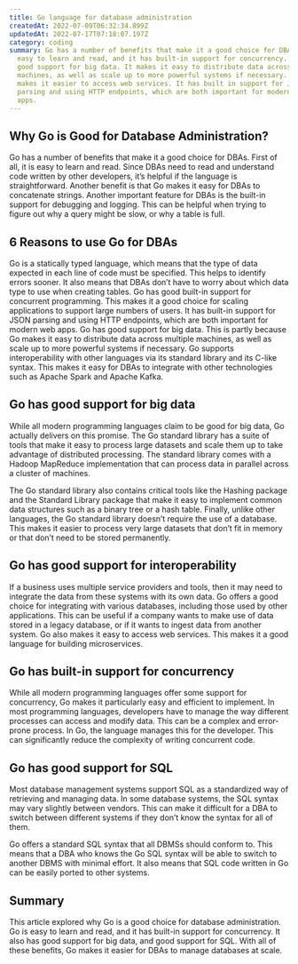 ```yaml
---
title: Go language for database administration
createdAt: 2022-07-09T06:32:34.899Z
updatedAt: 2022-07-17T07:18:07.197Z
category: coding
summary: Go has a number of benefits that make it a good choice for DBAs. It is
  easy to learn and read, and it has built-in support for concurrency. Go has
  good support for big data. It makes it easy to distribute data across multiple
  machines, as well as scale up to more powerful systems if necessary. Go also
  makes it easier to access web services. It has built in support for JSON
  parsing and using HTTP endpoints, which are both important for modern web
  apps.
---
```


## Why Go is Good for Database Administration?

Go has a number of benefits that make it a good choice for DBAs. First of all, it is easy to learn and read. Since DBAs need to read and understand code written by other developers, it’s helpful if the language is straightforward. Another benefit is that Go makes it easy for DBAs to concatenate strings. Another important feature for DBAs is the built-in support for debugging and logging. This can be helpful when trying to figure out why a query might be slow, or why a table is full.

## 6 Reasons to use Go for DBAs

Go is a statically typed language, which means that the type of data expected in each line of code must be specified. This helps to identify errors sooner. It also means that DBAs don’t have to worry about which data type to use when creating tables. Go has good built-in support for concurrent programming. This makes it a good choice for scaling applications to support large numbers of users.
It has built-in support for JSON parsing and using HTTP endpoints, which are both important for modern web apps. Go has good support for big data. This is partly because Go makes it easy to distribute data across multiple machines, as well as scale up to more powerful systems if necessary.
Go supports interoperability with other languages via its standard library and its C-like syntax. This makes it easy for DBAs to integrate with other technologies such as Apache Spark and Apache Kafka.

## Go has good support for big data

While all modern programming languages claim to be good for big data, Go actually delivers on this promise. The Go standard library has a suite of tools that make it easy to process large datasets and scale them up to take advantage of distributed processing. The standard library comes with a Hadoop MapReduce implementation that can process data in parallel across a cluster of machines.

The Go standard library also contains critical tools like the Hashing package and the Standard Library package that make it easy to implement common data structures such as a binary tree or a hash table. Finally, unlike other languages, the Go standard library doesn’t require the use of a database. This makes it easier to process very large datasets that don’t fit in memory or that don’t need to be stored permanently.

## Go has good support for interoperability

If a business uses multiple service providers and tools, then it may need to integrate the data from these systems with its own data. Go offers a good choice for integrating with various databases, including those used by other applications. This can be useful if a company wants to make use of data stored in a legacy database, or if it wants to ingest data from another system. Go also makes it easy to access web services. This makes it a good language for building microservices.

## Go has built-in support for concurrency

While all modern programming languages offer some support for concurrency, Go makes it particularly easy and efficient to implement. In most programming languages, developers have to manage the way different processes can access and modify data. This can be a complex and error-prone process. In Go, the language manages this for the developer. This can significantly reduce the complexity of writing concurrent code.

## Go has good support for SQL

Most database management systems support SQL as a standardized way of retrieving and managing data. In some database systems, the SQL syntax may vary slightly between vendors. This can make it difficult for a DBA to switch between different systems if they don’t know the syntax for all of them.

Go offers a standard SQL syntax that all DBMSs should conform to. This means that a DBA who knows the Go SQL syntax will be able to switch to another DBMS with minimal effort. It also means that SQL code written in Go can be easily ported to other systems.

## Summary

This article explored why Go is a good choice for database administration. Go is easy to learn and read, and it has built-in support for concurrency. It also has good support for big data, and good support for SQL. With all of these benefits, Go makes it easier for DBAs to manage databases at scale.
